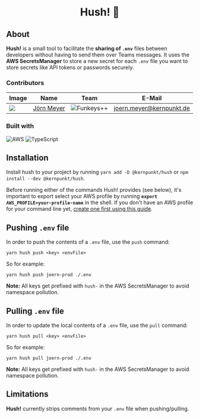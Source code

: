<div align="center">
    <h1>Hush! 🤫</h1>
</div>

## About

**Hush!** is a small tool to facilitate the **sharing of `.env`** files between developers without having to send them over Teams messages. It uses the **AWS SecretsManager** to store a new secret for each `.env` file you want to store secrets like API tokens or passwords securely.

### Contributors

| Image             | Name                     | Team                       | E-Mail                                       |
| ----------------- | ------------------------ | -------------------------- | -------------------------------------------- |
| ![][joern-avatar] | [Jörn Meyer][joern-link] | ![Funkeys++][logo-funkeys] | [joern.meyer@kernpunkt.de][joern-link-email] |

### Built with

![AWS](https://img.shields.io/badge/AWS-%23FF9900.svg?style=for-the-badge&logo=amazon-aws&logoColor=white) ![TypeScript](https://img.shields.io/badge/typescript-%23007ACC.svg?style=for-the-badge&logo=typescript&logoColor=white)

## Installation

Install hush to your project by running `yarn add -D @kernpunkt/hush` or `npm install --dev @kernpunkt/hush`.

Before running either of the commands Hush! provides (see below), it's important to export select your AWS profile by running **`export AWS_PROFILE=your-profile-name`** in the shell. If you don't have an AWS profile for your command line yet, [create one first using this guide](https://gist.github.com/joerncodes/6d96114dbbd84f3acd70a2ddb9f056b1).

## Pushing `.env` file

In order to push the contents of a `.env` file, use the `push` command:

`yarn hush push <key> <envFile>`

So for example:

`yarn hush push joern-prod ./.env`

**Note:** All keys get prefixed with `hush-` in the AWS SecretsManager to avoid namespace pollution.

## Pulling `.env` file

In order to update the local contents of a `.env` file, use the `pull` command:

`yarn hush pull <key> <envFile>`

So for example:

`yarn hush pull joern-prod ./.env`

**Note:** All keys get prefixed with `hush-` in the AWS SecretsManager to avoid namespace pollution.

## Limitations

**Hush!** currently strips comments from your `.env` file when pushing/pulling.

[joern-avatar]: https://joern.url.lol/avatar-100-round
[joern-link]: https://joern.url.lol/🧑‍💻
[joern-link-email]: mailto:joern.meyer@kernpunkt.de
[logo-funkeys]: https://res.cloudinary.com/ddux8vytr/image/upload/w_100/v1674478625/kpotkgezxhtytnhsrhlk.jpg
